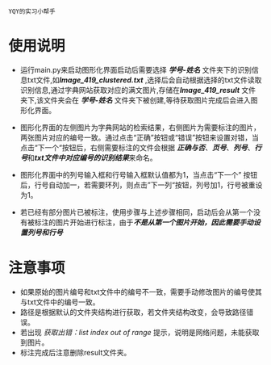 ```title
YQY的实习小帮手
```




# 使用说明

- 运行main.py来启动图形化界面启动后需要选择 ***学号-姓名*** 文件夹下的识别信息txt文件,如***Image_419_clustered.txt*** ,选择后会自动根据选择的txt文件读取识别信息,通过字典网站获取对应的满文图片,存储在***Image_419_result*** 文件夹下,该文件夹会在 ***学号-姓名*** 文件夹下被创建,等待获取图片完成后会进入图形化界面。

- 图形化界面的左侧图片为字典网站的检索结果，右侧图片为需要标注的图片，两张图片对应的编号一致。通过点击“正确”按钮或“错误”按钮来设置对错，当点击“下一个“按钮后，右侧需要标注的文件会根据 ***正确与否***、***页号***、***列号***、***行号***和***txt文件中对应编号的识别结果***来命名。

- 图形化界面中的列号输入框和行号输入框默认值都为1，当点击“下一个” 按钮后，行号自动加一，若需要环列，则点击”下一列“按钮，列号加1，行号被重设为1。

- 若已经有部分图片已被标注，使用步骤与上述步骤相同，启动后会从第一个没有被标注的图片开始进行标注，由于***不是从第一个图片开始，因此需要手动设置列号和行号***

# 注意事项

- 如果原始的图片编号和txt文件中的编号不一致，需要手动修改图片的编号使其与txt文件中的编号一致。
- 路径是根据默认的文件夹结构进行获取，若文件夹结构改变，会导致路径错误。
- 若出现 *获取出错：list index out of range* 提示，说明是网络问题，未能获取到图片。
- 标注完成后注意删除result文件夹。


